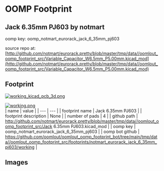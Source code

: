 # OOMP Footprint  
## Jack 6.35mm PJ603  by notmart  
  
oomp key: oomp_notmart_eurorack_jack_6_35mm_pj603  
  
source repo at: [http://github.com/notmart/eurorack.pretty/blob/master/tmp/data//oomlout_oomp_footprint_src/Variable_Capacitor_W6.5mm_P5.00mm.kicad_mod](http://github.com/notmart/eurorack.pretty/blob/master/tmp/data//oomlout_oomp_footprint_src/Variable_Capacitor_W6.5mm_P5.00mm.kicad_mod)  
## Footprint  
  
[![working_kicad_pcb_3d.png](working_kicad_pcb_3d_600.png)](working_kicad_pcb_3d.png)  
  
[![working.png](working_600.png)](working.png)  
| name | value | 
| --- | --- | 
| footprint name | Jack 6.35mm PJ603 | 
| footprint description | None | 
| number of pads | 4 | 
| github path | http://github.com/notmart/eurorack.pretty/blob/master/tmp/data//oomlout_oomp_footprint_src/Jack 6.35mm PJ603.kicad_mod | 
| oomp key | oomp_notmart_eurorack_jack_6_35mm_pj603 | 
| oomp bot github | https://github.com/oomlout/oomlout_oomp_footprint_bot/tree/main/tmp/data//oomlout_oomp_footprint_src/footprints/notmart_eurorack_jack_6_35mm_pj603/working | 
## Images  
